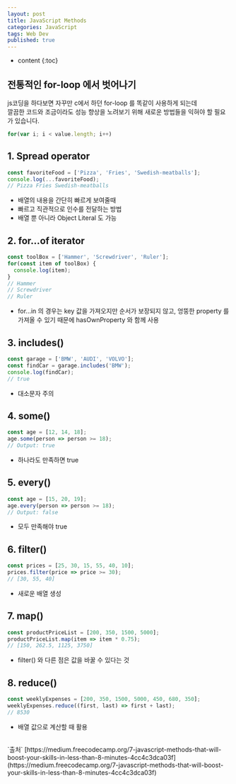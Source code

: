 ```yaml
---
layout: post
title: JavaScript Methods
categories: JavaScript
tags: Web Dev
published: true
---
```


* content
{:toc}

## 전통적인 for-loop 에서 벗어나기
js코딩을 하다보면 자꾸만 c에서 하던 for-loop 를 똑같이 사용하게 되는데  
깔끔한 코드와 조금이라도 성능 향상을 노려보기 위해 새로운 방법들을 익혀야 할 필요가 있습니다.



```js
for(var i; i < value.length; i++)
```

## 1. Spread operator
```js
const favoriteFood = ['Pizza', 'Fries', 'Swedish-meatballs'];
console.log(...favoriteFood);
// Pizza Fries Swedish-meatballs
```
* 배열의 내용을 간단히 빠르게 보여줄때
* 빠르고 직관적으로 인수를 전달하는 방법
* 배열 뿐 아니라 Object Literal 도 가능

## 2. for…of iterator
```js
const toolBox = ['Hammer', 'Screwdriver', 'Ruler'];
for(const item of toolBox) {
  console.log(item);
}
// Hammer
// Screwdriver
// Ruler
```
* for...in 의 경우는 key 값을 가져오지만 순서가 보장되지 않고, 엉뚱한 property 를 가져올 수 있기 때문에 hasOwnProperty 와 함께 사용

## 3. includes()
```js
const garage = ['BMW', 'AUDI', 'VOLVO'];
const findCar = garage.includes('BMW');
console.log(findCar);
// true
```
* 대소문자 주의

## 4. some()
```js
const age = [12, 14, 18];
age.some(person => person >= 18);
// Output: true
```
* 하나라도 만족하면 true

## 5. every()
```js
const age = [15, 20, 19];
age.every(person => person >= 18);
// Output: false
```
* 모두 만족해야 true

## 6. filter()
```js
const prices = [25, 30, 15, 55, 40, 10];
prices.filter(price => price >= 30);
// [30, 55, 40]
```
* 새로운 배열 생성

## 7. map()
```js
const productPriceList = [200, 350, 1500, 5000];
productPriceList.map(item => item * 0.75);
// [150, 262.5, 1125, 3750]
```
* filter() 와 다른 점은 값을 바꿀 수 있다는 것

## 8. reduce()
```js
const weeklyExpenses = [200, 350, 1500, 5000, 450, 680, 350];
weeklyExpenses.reduce((first, last) => first + last);
// 8530
```
* 배열 값으로 계산할 때 활용

<br>
`출처`
[https://medium.freecodecamp.org/7-javascript-methods-that-will-boost-your-skills-in-less-than-8-minutes-4cc4c3dca03f](https://medium.freecodecamp.org/7-javascript-methods-that-will-boost-your-skills-in-less-than-8-minutes-4cc4c3dca03f)
